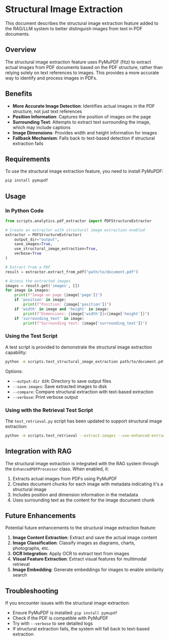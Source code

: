 # Structural Image Extraction

This document describes the structural image extraction feature added to the RAG/LLM system to better distinguish images from text in PDF documents.

## Overview

The structural image extraction feature uses PyMuPDF (fitz) to extract actual images from PDF documents based on the PDF structure, rather than relying solely on text references to images. This provides a more accurate way to identify and process images in PDFs.

## Benefits

- **More Accurate Image Detection**: Identifies actual images in the PDF structure, not just text references
- **Position Information**: Captures the position of images on the page
- **Surrounding Text**: Attempts to extract text surrounding the image, which may include captions
- **Image Dimensions**: Provides width and height information for images
- **Fallback Mechanism**: Falls back to text-based detection if structural extraction fails

## Requirements

To use the structural image extraction feature, you need to install PyMuPDF:

```bash
pip install pymupdf
```

## Usage

### In Python Code

```python
from scripts.analytics.pdf_extractor import PDFStructureExtractor

# Create an extractor with structural image extraction enabled
extractor = PDFStructureExtractor(
    output_dir="output",
    save_images=True,
    use_structural_image_extraction=True,
    verbose=True
)

# Extract from a PDF
result = extractor.extract_from_pdf("path/to/document.pdf")

# Access the extracted images
images = result.get('images', [])
for image in images:
    print(f"Image on page {image['page']}")
    if 'position' in image:
        print(f"Position: {image['position']}")
    if 'width' in image and 'height' in image:
        print(f"Dimensions: {image['width']}x{image['height']}")
    if 'surrounding_text' in image:
        print(f"Surrounding text: {image['surrounding_text']}")
```

### Using the Test Script

A test script is provided to demonstrate the structural image extraction capability:

```bash
python -m scripts.test_structural_image_extraction path/to/document.pdf --compare --verbose
```

Options:

- `--output-dir DIR`: Directory to save output files
- `--save-images`: Save extracted images to disk
- `--compare`: Compare structural extraction with text-based extraction
- `--verbose`: Print verbose output

### Using with the Retrieval Test Script

The `test_retrieval.py` script has been updated to support structural image extraction:

```bash
python -m scripts.test_retrieval --extract-images --use-enhanced-extraction --use-structural-image-extraction
```

## Integration with RAG

The structural image extraction is integrated with the RAG system through the `EnhancedPDFProcessor` class. When enabled, it:

1. Extracts actual images from PDFs using PyMuPDF
2. Creates document chunks for each image with metadata indicating it's a structural image
3. Includes position and dimension information in the metadata
4. Uses surrounding text as the content for the image document chunk

## Future Enhancements

Potential future enhancements to the structural image extraction feature:

1. **Image Content Extraction**: Extract and save the actual image content
2. **Image Classification**: Classify images as diagrams, charts, photographs, etc.
3. **OCR Integration**: Apply OCR to extract text from images
4. **Visual Feature Extraction**: Extract visual features for multimodal retrieval
5. **Image Embedding**: Generate embeddings for images to enable similarity search

## Troubleshooting

If you encounter issues with the structural image extraction:

- Ensure PyMuPDF is installed: `pip install pymupdf`
- Check if the PDF is compatible with PyMuPDF
- Try with `--verbose` to see detailed logs
- If structural extraction fails, the system will fall back to text-based extraction
